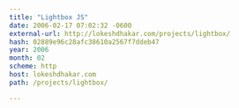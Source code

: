 ```yaml
---
title: "Lightbox JS"
date: 2006-02-17 07:02:32 -0600
external-url: http://lokeshdhakar.com/projects/lightbox/
hash: 02889e96c28afc38610a2567f7ddeb47
year: 2006
month: 02
scheme: http
host: lokeshdhakar.com
path: /projects/lightbox/

---
```



